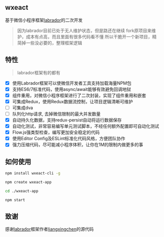 ## wxeact

基于微信小程序框架[labrador](https://github.com/maichong/labrador)的二次开发

> 因为labrador目前已处于无人维护状态，但是路还在继续
> fork原项目来维护，成本有点高，而且里面有很多代码看不懂
> 所以干脆开一个新项目，精简掉一些没必要的，整理框架逻辑

## 特性

> labrador框架有的都有

-[x] 使用Labrador框架可以使微信开发者工具支持加载海量NPM包
-[x] 支持ES6/7标准代码，使用async/await能够有效避免回调地狱
-[x] 组件重用，对微信小程序框架进行了二次封装，实现了组件重用和嵌套
-[x] 可集成Redux，使用Redux数据流控制，让项目逻辑清晰可维护
-[ ] 可集成dva
-[ ] 队列化http请求, 去掉微信限制的最大并发数量
-[x] 自动持久化数据，支持redux-persist自动将运行数据保存
-[x] 自动化测试，非常容易编写单元测试脚本，不经任何额外配置即可自动化测试
-[x] Flow.js强类型检查，编写更加安全稳定的代码
-[x] 使用Editor Config及ESLint标准化代码风格，方便团队协作
-[x] 强力压缩代码，尽可能减小程序体积，让你在1M的限制内做更多的事

## 如何使用

```bash
npm install wxeact-cli -g

npm create wxeact-app

cd ./wxeact-app

npm start
```

## 致谢

感谢[labrador](https://github.com/maichong/labrador)框架作者[liangxingchen](https://github.com/liangxingchen)的源代码